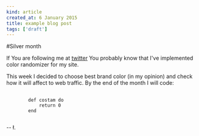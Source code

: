 ```yaml
---
kind: article
created_at: 6 January 2015
title: example blog post
tags: ['draft']
---
```


#Silver month

If You are following me at [twitter](http://twitter.com/ofcapl) You probably know that I've implemented color randomizer for my site.

This week I decided to choose best brand color (in my opinion) and check how it will affect to web traffic. By the end of the month I will code:

<pre>
	<code class="ruby">
		def costam do
			return 0
		end
	</code>
</pre>

-- ł.
